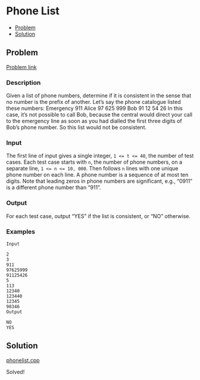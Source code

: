 # Phone List
- [Problem](#problem)
- [Solution](#phonelist.cpp)

## Problem
[Problem link](https://open.kattis.com/problems/phonelist)

### Description

Given a list of phone numbers, determine if it is consistent in the sense that no number is the prefix of another. Let’s say the phone catalogue listed these numbers: Emergency 911 Alice 97 625 999 Bob 91 12 54 26 In this case, it’s not possible to call Bob, because the central would direct your call to the emergency line as soon as you had dialled the first three digits of Bob’s phone number. So this list would not be consistent.

### Input
The first line of input gives a single integer, `1 <= t <= 40`, the number of test cases. Each test case starts with `n`, the number of phone numbers, on a separate line, `1 <= n <= 10, 000`. Then follows `n` lines with one unique phone number on each line. A phone number is a sequence of at most ten digits. Note that leading zeros in phone numbers are significant, e.g., “0911” is a different phone number than “911”.

### Output
For each test case, output “YES” if the list is consistent, or “NO” otherwise. 

### Examples
```
Input

2
3
911
97625999
91125426
5
113
12340
123440
12345
98346
Output

NO
YES
```


## Solution

[phonelist.cpp](./phonelist.cpp)

Solved!